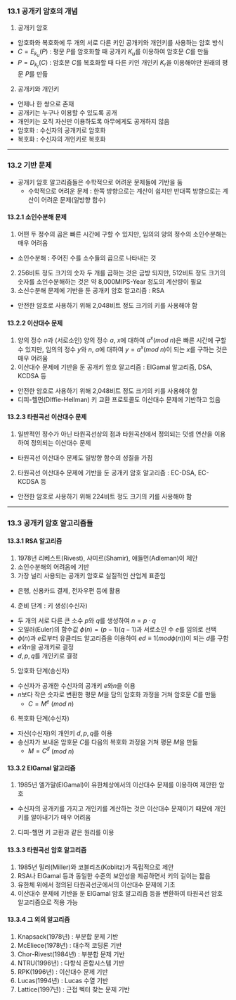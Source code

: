 ### 13.1 공개키 암호의 개념

1. 공개키 암호

- 암호화와 복호화에 두 개의 서로 다른 키인 공개키와 개인키를 사용하는 암호 방식
- $C = E_{k_u}(P)$ : 평문 $P$를 암호화할 때 공개키 $K_u$를 이용하여 암호문 $C$를 만듦
- $P = D_{k_r}(C)$ : 암호문 $C$를 복호화할 때 다른 키인 개인키 $K_r$을 이용해야만 원래의 평문 $P$를 만듦

2. 공개키와 개인키

- 언제나 한 쌍으로 존재
- 공개키는 누구나 이용할 수 있도록 공개
- 개인키는 오직 자신만 이용하도록 아무에게도 공개하지 않음
- 암호화 : 수신자의 공개키로 암호화
- 복호화 : 수신자의 개인키로 복호화

---

### 13.2 기반 문제

- 공개키 암호 알고리즘들은 수학적으로 어려운 문제들에 기반을 둠
  - 수학적으로 어려운 문제 : 한쪽 방향으로는 계산이 쉽지만 반대쪽 방향으로는 계산이 어려운 문제(일방향 함수)

#### 13.2.1 소인수분해 문제

1. 어떤 두 정수의 곱은 빠른 시간에 구할 수 있지만, 임의의 양의 정수의 소인수분해는 매우 어려움

- 소인수분해 : 주어진 수를 소수들의 곱으로 나타내는 것

2. 256비트 정도 크기의 숫자 두 개를 곱하는 것은 금방 되지만, 512비트 정도 크기의 숫자를 소인수분해하는 것은 약 8,000MIPS\-Year 정도의 계산량이 필요
3. 소신수분해 문제에 기반을 둔 공개키 암호 알고리즘 : RSA

- 안전한 암호로 사용하기 위해 2,048비트 정도 크기의 키를 사용해야 함

#### 13.2.2 이산대수 문제

1. 양의 정수 $n$과 (서로소인) 양의 정수 $a$, $x$에 대하여 $a^x(mod$ $n)$은 빠른 시간에 구할 수 있지만, 임의의 정수 $y$와 $n$, $a$에 대하여 $y=a^x(mod$ $n)$이 되는 $x$를 구하는 것은 매우 어려움
2. 이산대수 문제에 기반을 둔 공개키 암호 알고리즘 : EIGamal 알고리즘, DSA, KCDSA 등

- 안전한 암호로 사용하기 위해 2,048비트 정도 크기의 키를 사용해야 함
- 디피\-헬먼(DIffie\-Hellman) 키 교환 프로토콜도 이산대수 문제에 기반하고 있음

#### 13.2.3 타원곡선 이산대수 문제

1. 일반적인 정수가 아닌 타원곡선상의 점과 타원곡선에서 정의되는 덧셈 연산을 이용하여 정의되는 이산대수 문제

- 타원곡선 이산대수 문제도 일방향 함수의 성질을 가짐

2. 타원곡선 이산대수 문제에 기반을 둔 공개키 암호 알고리즘 : EC\-DSA, EC\-KCDSA 등

- 안전한 암호로 사용하기 위해 224비트 정도 크기의 키를 사용해야 함

---

### 13.3 공개키 암호 알고리즘들

#### 13.3.1 RSA 알고리즘

1. 1978년 리베스트(Rivest), 샤미르(Shamir), 애들먼(Adleman)이 제안
2. 소인수분해의 어려움에 기반
3. 가장 널리 사용되는 공개키 암호로 실질적인 산업계 표준임

- 은행, 신용카드 결제, 전자우편 등에 활용

4. 준비 단계 : 키 생성(수신자)

- 두 개의 서로 다른 큰 소수 $p$와 $q$를 생성하여 $n=p{\cdot}q$
- 오일러(Euler)의 함수값 ${\phi} (n)=(p-1)(q-1)$과 서로소인 수 $e$를 임의로 선택
- ${\phi}(n)$과 $e$로부터 유클리드 알고리즘을 이용하여 $ed{\equiv}1(mod{\phi}(n))$이 되는 $d$를 구함
- $e$와$n$을 공개키로 결정
- $d,p,q$를 개인키로 결정

5. 암호화 단계(송신자)

- 수신자가 공개한 수신자의 공개키 $e$와$n$을 이용
- $n$보다 작은 숫자로 변환한 평문 $M$을 담의 암호화 과정을 거쳐 암호문 $C$를 만듦
  - $C={M^e}$ $(mod$ $n)$

6. 복호화 단계(수신자)

- 자신(수신자)의 개인키 $d,p,q$를 이용
- 송신자가 보내온 암호문 $C$를 다음의 복호화 과정을 거쳐 평문 $M$을 만듦
  - $M={C^d}$ $(mod$ $n)$

#### 13.3.2 ElGamal 알고리즘

1. 1985년 엘가말(ElGamal)이 유한체상에서의 이산대수 문제를 이용하여 제안한 암호

- 수신자의 공개키를 가지고 개인키를 계산하는 것은 이산대수 문제이기 때문에 개인키를 알아내기가 매우 어려움

2. 디피\-헬먼 키 교환과 같은 원리를 이용

#### 13.3.3 타원곡선 암호 알고리즘

1. 1985년 밀러(Miller)와 코블리츠(Koblitz)가 독립적으로 제안
2. RSA나 ElGamal 등과 동일한 수준의 보안성을 제공하면서 키의 길이는 짧음
3. 유한체 위에서 정의된 타원곡선군에서의 이산대수 문제에 기초
4. 이산대수 문제에 기반을 둔 ElGamal 암호 알고리즘 등을 변환하여 타원곡선 암호 알고리즘으로 적용 가능

#### 13.3.4 그 외의 알고리즘

1. Knapsack(1978년) : 부분합 문제 기반
2. McEliece(1978년) : 대수적 코딩론 기반
3. Chor\-Rivest(1984년) : 부분합 문제 기반
4. NTRU(1996년) : 다항식 혼합시스템 기반
5. RPK(1996년) : 이산대수 문제 기반
6. Lucas(1994년) : Lucas 수열 기반
7. Lattice(1997년) : 근접 벡터 찾는 문제 기반
